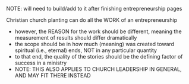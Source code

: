
NOTE: will need to build/add to it after finishing entrepreneurship pages

Christian church planting can do all the WORK of an entrepreneurship
- however, the REASON for the work should be different, meaning the measurement of results should differ dramatically
- the scope should be in how much (meaning) was created toward spiritual (i.e., eternal) ends, NOT in any particular quantity
- to that end, the quality of the stories should be the defining factor of success in a ministry
- NOTE: THIS ALSO APPLIES TO CHURCH LEADERSHIP IN GENERAL, AND MAY FIT THERE INSTEAD

